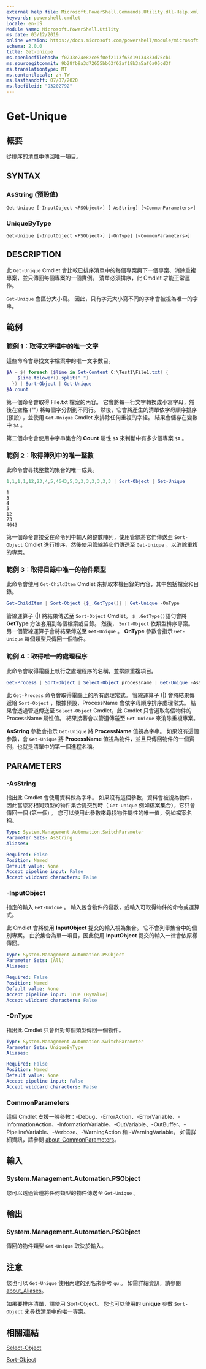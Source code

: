 ```yaml
---
external help file: Microsoft.PowerShell.Commands.Utility.dll-Help.xml
keywords: powershell,cmdlet
Locale: en-US
Module Name: Microsoft.PowerShell.Utility
ms.date: 03/12/2019
online version: https://docs.microsoft.com/powershell/module/microsoft.powershell.utility/get-unique?view=powershell-7.1&WT.mc_id=ps-gethelp
schema: 2.0.0
title: Get-Unique
ms.openlocfilehash: f0233e24e82ce5f0ef2113f65d19134833d75cb1
ms.sourcegitcommit: 9b28fb9a3d72655bb63f62af18b3a5af6a05cd3f
ms.translationtype: MT
ms.contentlocale: zh-TW
ms.lasthandoff: 07/07/2020
ms.locfileid: "93202792"
---
```

# Get-Unique

## 概要
從排序的清單中傳回唯一項目。

## SYNTAX

### AsString (預設值)

```
Get-Unique [-InputObject <PSObject>] [-AsString] [<CommonParameters>]
```

### UniqueByType

```
Get-Unique [-InputObject <PSObject>] [-OnType] [<CommonParameters>]
```

## DESCRIPTION

此 `Get-Unique` Cmdlet 會比較已排序清單中的每個專案與下一個專案、消除重複專案，並只傳回每個專案的一個實例。 清單必須排序，此 Cmdlet 才能正常運作。

`Get-Unique` 會區分大小寫。 因此，只有字元大小寫不同的字串會被視為唯一的字串。

## 範例

### 範例 1︰取得文字檔中的唯一文字

這些命令會尋找文字檔案中的唯一文字數目。

```powershell
$A = $( foreach ($line in Get-Content C:\Test1\File1.txt) {
    $line.tolower().split(" ")
  }) | Sort-Object | Get-Unique
$A.count
```

第一個命令會取得 File.txt 檔案的內容。 它會將每一行文字轉換成小寫字母，然後在空格 ("") 將每個字分割到不同行。 然後，它會將產生的清單依字母順序排序 (預設) ，並使用 `Get-Unique` Cmdlet 來排除任何重複的字組。 結果會儲存在變數中 `$A` 。

第二個命令會使用中字串集合的 **Count** 屬性 `$A` 來判斷中有多少個專案 `$A` 。

### 範例 2︰取得陣列中的唯一整數

此命令會尋找整數的集合的唯一成員。

```powershell
1,1,1,1,12,23,4,5,4643,5,3,3,3,3,3,3,3 | Sort-Object | Get-Unique
```

```Output
1
3
4
5
12
23
4643
```

第一個命令會接受在命令列中輸入的整數陣列，使用管線將它們傳送至 `Sort-Object` Cmdlet 進行排序，然後使用管線將它們傳送至 `Get-Unique` ，以消除重複的專案。

### 範例 3︰取得目錄中唯一的物件類型

此命令會使用 `Get-ChildItem` Cmdlet 來抓取本機目錄的內容，其中包括檔案和目錄。

```powershell
Get-ChildItem | Sort-Object {$_.GetType()} | Get-Unique -OnType
```

管線運算子 (|) 將結果傳送至 `Sort-Object` Cmdlet。 `$_.GetType()`語句會將 **GetType** 方法套用到每個檔案或目錄。 然後， `Sort-Object` 依類型排序專案。 另一個管線運算子會將結果傳送至 `Get-Unique` 。 **OnType** 參數會指示 `Get-Unique` 每個類型只傳回一個物件。

### 範例 4︰取得唯一的處理程序

此命令會取得電腦上執行之處理程序的名稱，並排除重複項目。

```powershell
Get-Process | Sort-Object | Select-Object processname | Get-Unique -AsString
```

此 `Get-Process` 命令會取得電腦上的所有處理常式。 管線運算子 (|) 會將結果傳遞給 `Sort-Object` ，根據預設，ProcessName 會依字母順序排序處理常式。 結果會透過管道傳送至 `Select-Object` Cmdlet，此 Cmdlet 只會選取每個物件的 ProcessName 屬性值。 結果接著會以管道傳送至 `Get-Unique` 來消除重複專案。

**AsString** 參數會指示 `Get-Unique` 將 **ProcessName** 值視為字串。
如果沒有這個參數，會 `Get-Unique` 將 **ProcessName** 值視為物件，並且只傳回物件的一個實例，也就是清單中的第一個進程名稱。

## PARAMETERS

### -AsString

指出此 Cmdlet 會使用資料做為字串。 如果沒有這個參數，資料會被視為物件，因此當您將相同類型的物件集合提交到時（ `Get-Unique` 例如檔案集合），它只會傳回一個 (第一個) 。 您可以使用此參數來尋找物件屬性的唯一值，例如檔案名稱。

```yaml
Type: System.Management.Automation.SwitchParameter
Parameter Sets: AsString
Aliases:

Required: False
Position: Named
Default value: None
Accept pipeline input: False
Accept wildcard characters: False
```

### -InputObject

指定的輸入 `Get-Unique` 。 輸入包含物件的變數，或輸入可取得物件的命令或運算式。

此 Cmdlet 會將使用 **InputObject** 提交的輸入視為集合。 它不會列舉集合中的個別專案。 由於集合為單一項目，因此使用 **InputObject** 提交的輸入一律會依原樣傳回。

```yaml
Type: System.Management.Automation.PSObject
Parameter Sets: (All)
Aliases:

Required: False
Position: Named
Default value: None
Accept pipeline input: True (ByValue)
Accept wildcard characters: False
```

### -OnType

指出此 Cmdlet 只會針對每個類型傳回一個物件。

```yaml
Type: System.Management.Automation.SwitchParameter
Parameter Sets: UniqueByType
Aliases:

Required: False
Position: Named
Default value: None
Accept pipeline input: False
Accept wildcard characters: False
```

### CommonParameters

這個 Cmdlet 支援一般參數：-Debug、-ErrorAction、-ErrorVariable、-InformationAction、-InformationVariable、-OutVariable、-OutBuffer、-PipelineVariable、-Verbose、-WarningAction 和 -WarningVariable。 如需詳細資訊，請參閱 [about_CommonParameters](https://go.microsoft.com/fwlink/?LinkID=113216)。

## 輸入

### System.Management.Automation.PSObject

您可以透過管道將任何類型的物件傳送至 `Get-Unique` 。

## 輸出

### System.Management.Automation.PSObject

傳回的物件類型 `Get-Unique` 取決於輸入。

## 注意

您也可以 `Get-Unique` 使用內建的別名來參考 `gu` 。 如需詳細資訊，請參閱 [about_Aliases](../Microsoft.PowerShell.Core/About/about_Aliases.md)。

如果要排序清單，請使用 Sort-Object。 您也可以使用的 **unique** 參數 `Sort-Object` 來尋找清單中的唯一專案。

## 相關連結

[Select-Object](Select-Object.md)

[Sort-Object](Sort-Object.md)

